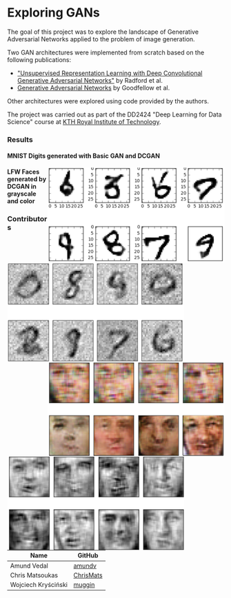 # Exploring GANs
The goal of this project was to explore the landscape of Generative Adversarial Networks applied to the problem of image generation. 

Two GAN architectures were implemented from scratch based on the following publications:
- ["Unsupervised Representation Learning with Deep Convolutional Generative Adversarial Networks"](https://arxiv.org/abs/1511.06434) by Radford et al.
- [Generative Adversarial Networks](https://arxiv.org/abs/1406.2661) by Goodfellow et al.

Other architectures were explored using code provided by the authors.


The project was carried out as part of the DD2424 "Deep Learning for Data Science" course at [KTH Royal Institute of Technology](http://kth.se).

### Results
#### MNIST Digits generated with Basic GAN and DCGAN
<div>
<img align="right" src="/imgs/ss2.png" width=410>
<img align="left" src="/imgs/ss1.png" width=410>
</div>

#### LFW Faces generated by DCGAN in grayscale and color
<div>
<img align="right" src="/imgs/ss5.png" width=410>
<img align="left" src="/imgs/ss3.png" width=410>
</div>

### Contributors
Name | GitHub
------------ | -------------
Amund Vedal | [amundv](https://github.com/amundv)
Chris Matsoukas | [ChrisMats](https://github.com/ChrisMats)
Wojciech Kryściński | [muggin](https://github.com/muggin/)
